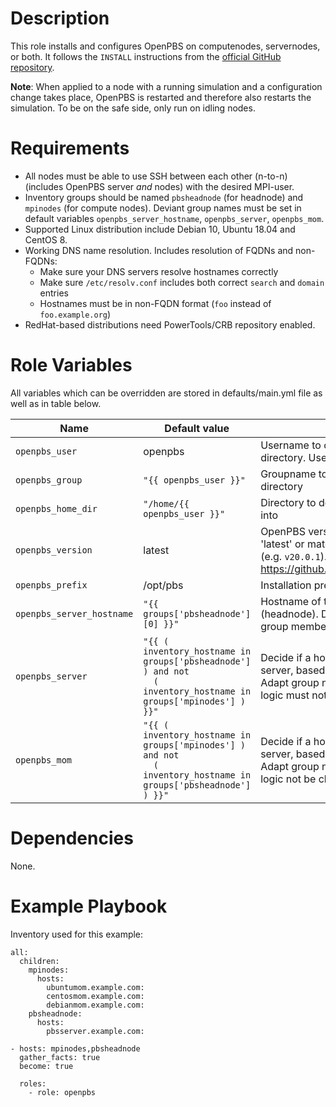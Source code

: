 # Description
This role installs and configures OpenPBS on computenodes, servernodes, or both. It follows the `INSTALL` instructions from the [official GitHub repository](https://github.com/openpbs/openpbs/blob/master/INSTALL).

**Note**: When applied to a node with a running simulation and a configuration change takes place, OpenPBS is restarted and therefore also restarts the simulation. To be on the safe side, only run on idling nodes.

# Requirements
* All nodes must be able to use SSH between each other (n-to-n) (includes OpenPBS server *and* nodes) with the desired MPI-user.
* Inventory groups should be named `pbsheadnode` (for headnode) and `mpinodes` (for compute nodes). Deviant group names must be set in default variables `openpbs_server_hostname`, `openpbs_server`, `openpbs_mom`.
* Supported Linux distribution include Debian 10, Ubuntu 18.04 and CentOS 8.
* Working DNS name resolution. Includes resolution of FQDNs and non-FQDNs:
  * Make sure your DNS servers resolve hostnames correctly
  * Make sure `/etc/resolv.conf` includes both correct `search` and `domain` entries
  * Hostnames must be in non-FQDN format (`foo` instead of `foo.example.org`)
* RedHat-based distributions need PowerTools/CRB repository enabled.

# Role Variables
All variables which can be overridden are stored in defaults/main.yml file as well as in table below.

| Name | Default value | Description |
| ------ | ------ | ----- |
| `openpbs_user` | openpbs | Username to own the sourcecode directory. User will get `sudo` privileges. |
| `openpbs_group` | `"{{ openpbs_user }}"` | Groupname to own the sourcecode directory |
| `openpbs_home_dir` | `"/home/{{ openpbs_user }}"` | Directory to download the sourcecode into |
| `openpbs_version` | latest | OpenPBS version to install. Must be 'latest' or match a tag name in OpenPBS (e.g. `v20.0.1`). See GitHub repostiory: https://github.com/openpbs/openpbs/tags |
| `openpbs_prefix` | /opt/pbs | Installation prefix |
| `openpbs_server_hostname` | `"{{ groups['pbsheadnode'][0] }}"` | Hostname of the OpenPBS server (headnode). Default is based on inventory group membership. |
| `openpbs_server` | `"{{ ( inventory_hostname in groups['pbsheadnode'] ) and not`<br>`  ( inventory_hostname in groups['mpinodes'] ) }}"` | Decide if a host is a PBS MOM or a PBS server, based on its group memberships. Adapt group names where necessary, logic must not be changed. |
| `openpbs_mom` | `"{{ ( inventory_hostname in groups['mpinodes'] ) and not`<br>`  ( inventory_hostname in groups['pbsheadnode'] ) }}"` | Decide if a host is a PBS MOM or a PBS server, based on its group memberships. Adapt group names where necessary, logic not be changed. |


# Dependencies
None.

# Example Playbook
Inventory used for this example:
```
all:
  children:
    mpinodes:
      hosts:
        ubuntumom.example.com:
        centosmom.example.com:
        debianmom.example.com:
    pbsheadnode:
      hosts:
        pbsserver.example.com:
```

```
- hosts: mpinodes,pbsheadnode
  gather_facts: true
  become: true

  roles:
    - role: openpbs
```
